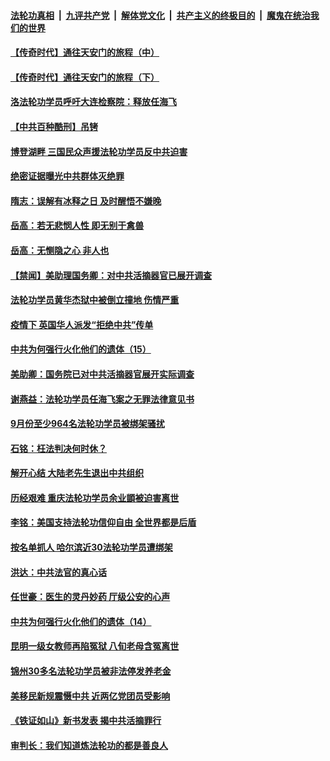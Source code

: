 

####  [法轮功真相](../../../../basic/blob/master/README.md?t=10241431) &nbsp;|&nbsp; [九评共产党](../../../../9ping.md/blob/master/README.md?t=10241431) &nbsp;|&nbsp; [解体党文化](../../../../jtdwh.md/blob/master/README.md?t=10241431)  &nbsp;|&nbsp; [共产主义的终极目的](../../../../gczydzjmd.md/blob/master/README.md?t=10241431) &nbsp;|&nbsp; [魔鬼在统治我们的世界](../../../../mgztzwmdsj.md/blob/master/README.md?t=10241431) 

#### [【传奇时代】通往天安门的旅程（中）](../pages/prog424/a102970169.md?t=10241431) 

#### [【传奇时代】通往天安门的旅程（下）](../pages/prog424/a102970163.md?t=10241431) 

#### [洛法轮功学员呼吁大连检察院：释放任海飞](../pages/prog424/a102969857.md?t=10241431) 

#### [【中共百种酷刑】吊铐](../pages/prog424/a102969827.md?t=10241431) 

#### [博登湖畔 三国民众声援法轮功学员反中共迫害](../pages/prog424/a102969803.md?t=10241431) 

#### [绝密证据曝光中共群体灭绝罪](../pages/prog424/a102969446.md?t=10241431) 

#### [隋志：误解有冰释之日 及时醒悟不嫌晚](../pages/prog424/a102968950.md?t=10241431) 

#### [岳高：若无悲悯人性 即无别于禽兽](../pages/prog424/a102968541.md?t=10241431) 

#### [岳高：无恻隐之心 非人也](../pages/prog424/a102968156.md?t=10241431) 

#### [【禁闻】美助理国务卿：对中共活摘器官已展开调查](../pages/prog424/a102967762.md?t=10241431) 

#### [法轮功学员黄华杰狱中被倒立撞地 伤情严重](../pages/prog424/a102967198.md?t=10241431) 

#### [疫情下 英国华人派发“拒绝中共”传单](../pages/prog424/a102967173.md?t=10241431) 

#### [中共为何强行火化他们的遗体（15）](../pages/prog424/a102966369.md?t=10241431) 

#### [美助卿：国务院已对中共活摘器官展开实际调查](../pages/prog424/a102966019.md?t=10241431) 

#### [谢燕益：法轮功学员任海飞案之无罪法律意见书](../pages/prog424/a102965321.md?t=10241431) 

#### [9月份至少964名法轮功学员被绑架骚扰](../pages/prog424/a102965280.md?t=10241431) 

#### [石铭：枉法判决何时休？](../pages/prog424/a102964615.md?t=10241431) 

#### [解开心结 大陆老先生退出中共组织](../pages/prog424/a102964417.md?t=10241431) 

#### [历经艰难 重庆法轮功学员余业顗被迫害离世](../pages/prog424/a102963098.md?t=10241431) 

#### [李铭：美国支持法轮功信仰自由 全世界都是后盾](../pages/prog424/a102963547.md?t=10241431) 

#### [按名单抓人 哈尔滨近30法轮功学员遭绑架](../pages/prog424/a102963477.md?t=10241431) 

#### [洪达：中共法官的真心话](../pages/prog424/a102963197.md?t=10241431) 

#### [任世豪：医生的灵丹妙药 厅级公安的心声](../pages/prog424/a102962892.md?t=10241431) 

#### [中共为何强行火化他们的遗体（14）](../pages/prog424/a102962893.md?t=10241431) 

#### [昆明一级女教师再陷冤狱 八旬老母含冤离世](../pages/prog424/a102962888.md?t=10241431) 

#### [锦州30多名法轮功学员被非法停发养老金](../pages/prog424/a102962208.md?t=10241431) 

#### [美移民新规震慑中共 近两亿党团员受影响](../pages/prog424/a102962187.md?t=10241431) 

#### [《铁证如山》新书发表 揭中共活摘罪行](../pages/prog424/a102961627.md?t=10241431) 

#### [审判长：我们知道炼法轮功的都是善良人](../pages/prog424/a102961388.md?t=10241431) 

